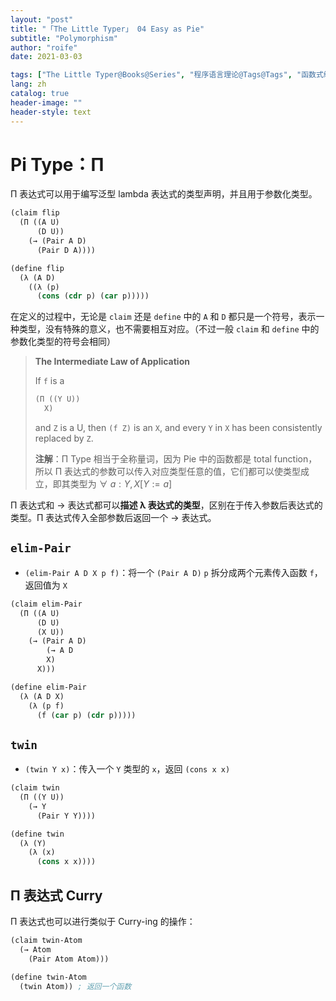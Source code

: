 ```yaml
---
layout: "post"
title: "「The Little Typer」 04 Easy as Pie"
subtitle: "Polymorphism"
author: "roife"
date: 2021-03-03

tags: ["The Little Typer@Books@Series", "程序语言理论@Tags@Tags", "函数式编程@Tags@Tags", "Dependent Type@Tags@Tags", "Dan Friedman@Series@Series", "Pie@Languages@Tags"]
lang: zh
catalog: true
header-image: ""
header-style: text
---
```


# Pi Type：Π

Π 表达式可以用于编写泛型 lambda 表达式的类型声明，并且用于参数化类型。

```lisp
(claim flip
  (Π ((A U)
      (D U))
    (→ (Pair A D)
      (Pair D A))))

(define flip
  (λ (A D)
    ((λ (p)
      (cons (cdr p) (car p)))))
```

在定义的过程中，无论是 `claim` 还是 `define` 中的 `A` 和 `D` 都只是一个符号，表示一种类型，没有特殊的意义，也不需要相互对应。（不过一般 `claim` 和 `define` 中的参数化类型的符号会相同）

> **The Intermediate Law of Application**
>
> If `f` is a
>
> ```lisp
> (Π ((Y U))
>   X)
> ```
>
> and `Z` is a U, then `(f Z)` is an `X`, and every `Y` in `X` has been consistently replaced by `Z`.
>
> **注解**：Π Type 相当于全称量词，因为 Pie 中的函数都是 total function，所以 Π 表达式的参数可以传入对应类型任意的值，它们都可以使类型成立，即其类型为 $\forall\ a:Y, X[Y:=a]$

Π 表达式和 → 表达式都可以**描述 λ 表达式的类型**，区别在于传入参数后表达式的类型。Π 表达式传入全部参数后返回一个 → 表达式。

## `elim-Pair`

- `(elim-Pair A D X p f)`：将一个 `(Pair A D)` `p` 拆分成两个元素传入函数 `f`，返回值为 `X`

```lisp
(claim elim-Pair
  (Π ((A U)
      (D U)
      (X U))
    (→ (Pair A D)
        (→ A D
        X)
      X)))

(define elim-Pair
  (λ (A D X)
    (λ (p f)
      (f (car p) (cdr p)))))
```

## `twin`

- `(twin Y x)`：传入一个 `Y` 类型的 `x`，返回 `(cons x x)`

```lisp
(claim twin
  (Π ((Y U))
    (→ Y
      (Pair Y Y))))

(define twin
  (λ (Y)
    (λ (x)
      (cons x x))))
```


## Π 表达式 Curry

Π 表达式也可以进行类似于 Curry-ing 的操作：

```lisp
(claim twin-Atom
  (→ Atom
    (Pair Atom Atom)))

(define twin-Atom
  (twin Atom)) ; 返回一个函数
```